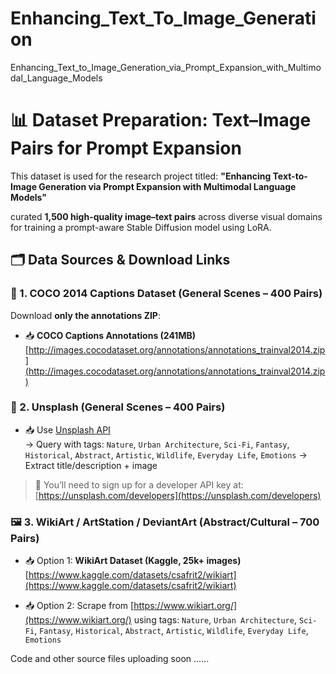 # Enhancing_Text_To_Image_Generation
Enhancing_Text_to_Image_Generation_via_Prompt_Expansion_with_Multimodal_Language_Models

# 📊 Dataset Preparation: Text–Image Pairs for Prompt Expansion

This dataset is used for the research project titled: **"Enhancing Text-to-Image Generation via Prompt Expansion with Multimodal Language Models"**

curated **1,500 high-quality image–text pairs** across diverse visual domains for training a prompt-aware Stable Diffusion model using LoRA.

## 🗂️ Data Sources & Download Links

### 🐘 1. COCO 2014 Captions Dataset (General Scenes – 400 Pairs)

Download **only the annotations ZIP**:

- 📥 **COCO Captions Annotations (241MB)**  
  [http://images.cocodataset.org/annotations/annotations_trainval2014.zip](http://images.cocodataset.org/annotations/annotations_trainval2014.zip)


### 🌄 2. Unsplash (General Scenes – 400 Pairs)

- 📥 Use [Unsplash API](https://unsplash.com/documentation)  
  → Query with tags: `Nature`,  `Urban Architecture`,
`Sci-Fi`,  `Fantasy`, `Historical`, `Abstract`, `Artistic`, `Wildlife`, `Everyday Life`, `Emotions` 
  → Extract title/description + image

> 🔑 You’ll need to sign up for a developer API key at: [https://unsplash.com/developers](https://unsplash.com/developers)


### 🖼️ 3. WikiArt / ArtStation / DeviantArt (Abstract/Cultural – 700 Pairs)

- 📥 Option 1: **WikiArt Dataset (Kaggle, 25k+ images)**  
  [https://www.kaggle.com/datasets/csafrit2/wikiart](https://www.kaggle.com/datasets/csafrit2/wikiart)

- 📥 Option 2: Scrape from [https://www.wikiart.org/](https://www.wikiart.org/) using tags: `Nature`,  `Urban Architecture`,
`Sci-Fi`,  `Fantasy`, `Historical`, `Abstract`, `Artistic`, `Wildlife`, `Everyday Life`, `Emotions`

Code and other source files uploading soon ......

